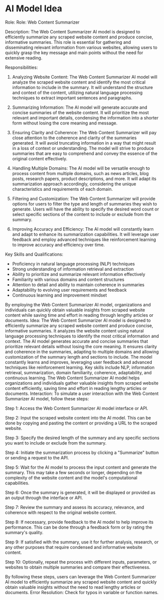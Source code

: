 # AI Model Idea
Role: Role: Web Content Summarizer

Description: The Web Content Summarizer AI model is designed to efficiently summarize any scraped website content and produce concise, informative summaries. This role is essential for gathering and disseminating relevant information from various websites, allowing users to quickly grasp the key message and main points without the need for extensive reading.

Responsibilities:

1. Analyzing Website Content: The Web Content Summarizer AI model will analyze the scraped website content and identify the most critical information to include in the summary. It will understand the structure and context of the content, utilizing natural language processing techniques to extract important sentences and paragraphs.

2. Summarizing Information: The AI model will generate accurate and concise summaries of the website content. It will prioritize the most relevant and important details, condensing the information into a shorter form without losing the core meaning and message.

3. Ensuring Clarity and Coherence: The Web Content Summarizer will pay close attention to the coherence and clarity of the summaries generated. It will avoid truncating information in a way that might result in a loss of context or understanding. The model will strive to produce summaries that are easy to comprehend and convey the essence of the original content effectively.

4. Handling Multiple Domains: The AI model will be versatile enough to process content from multiple domains, such as news articles, blog posts, research papers, product descriptions, and more. It will adapt its summarization approach accordingly, considering the unique characteristics and requirements of each domain.

5. Filtering and Customization: The Web Content Summarizer will provide options for users to filter the type and length of summaries they wish to generate. Users will have the ability to specify the desired word count or select specific sections of the content to include or exclude from the summary.

6. Improving Accuracy and Efficiency: The AI model will constantly learn and adapt to enhance its summarization capabilities. It will leverage user feedback and employ advanced techniques like reinforcement learning to improve accuracy and efficiency over time.

Key Skills and Qualifications:

- Proficiency in natural language processing (NLP) techniques
- Strong understanding of information retrieval and extraction
- Ability to prioritize and summarize relevant information effectively
- Familiarity with various domains and content structures
- Attention to detail and ability to maintain coherence in summaries
- Adaptability to evolving user requirements and feedback
- Continuous learning and improvement mindset

By employing the Web Content Summarizer AI model, organizations and individuals can quickly obtain valuable insights from scraped website content while saving time and effort in reading through lengthy articles or documents.
Idea: The Web Content Summarizer AI model is designed to efficiently summarize any scraped website content and produce concise, informative summaries. It analyzes the website content using natural language processing techniques to identify the most critical information and context. The AI model generates accurate and concise summaries that prioritize relevant details without losing the core meaning. It ensures clarity and coherence in the summaries, adapting to multiple domains and allowing customization of the summary length and sections to include. The model constantly learns and improves, leveraging user feedback and advanced techniques like reinforcement learning. Key skills include NLP, information retrieval, summarization, domain familiarity, coherence, adaptability, and continuous learning. The Web Content Summarizer AI model helps organizations and individuals gather valuable insights from scraped website content efficiently, saving time and effort in reading lengthy articles or documents.
Interaction: To simulate a user interaction with the Web Content Summarizer AI model, follow these steps:

Step 1: Access the Web Content Summarizer AI model interface or API.

Step 2: Input the scraped website content into the AI model. This can be done by copying and pasting the content or providing a URL to the scraped website.

Step 3: Specify the desired length of the summary and any specific sections you want to include or exclude from the summary.

Step 4: Initiate the summarization process by clicking a "Summarize" button or sending a request to the API.

Step 5: Wait for the AI model to process the input content and generate the summary. This may take a few seconds or longer, depending on the complexity of the website content and the model's computational capabilities.

Step 6: Once the summary is generated, it will be displayed or provided as an output through the interface or API.

Step 7: Review the summary and assess its accuracy, relevance, and coherence with respect to the original website content.

Step 8: If necessary, provide feedback to the AI model to help improve its performance. This can be done through a feedback form or by rating the summary's quality.

Step 9: If satisfied with the summary, use it for further analysis, research, or any other purposes that require condensed and informative website content.

Step 10: Optionally, repeat the process with different inputs, parameters, or websites to obtain multiple summaries and compare their effectiveness.

By following these steps, users can leverage the Web Content Summarizer AI model to efficiently summarize any scraped website content and quickly obtain valuable insights without the need to read lengthy articles or documents.
Error Resolution: Check for typos in variable or function names.